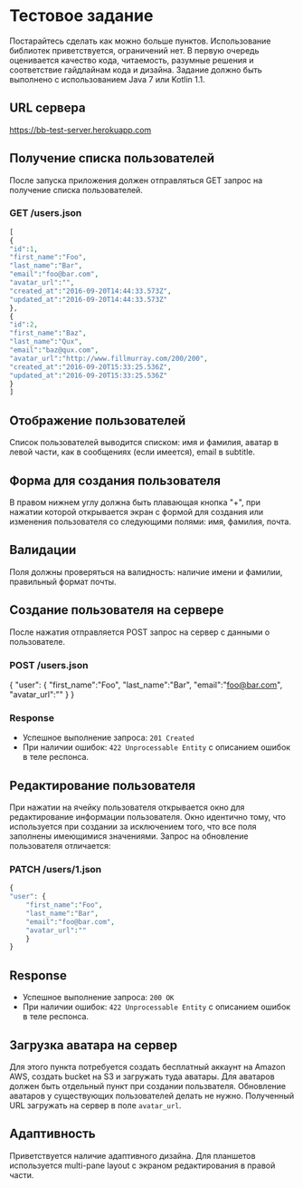 # Тестовое задание
Постарайтесь сделать как можно больше пунктов. Использование библиотек приветствуется,
ограничений нет. В первую очередь оценивается качество кода, читаемость, разумные решения и
соответствие гайдлайнам кода и дизайна. Задание должно быть выполнено с использованием
Java 7 или Kotlin 1.1.
## URL сервера
https://bb-test-server.herokuapp.com
## Получение списка пользователей
После запуска приложения должен отправляться GET запрос на получение списка пользователей.
### GET /users.json
```php
[
{
"id":1,
"first_name":"Foo",
"last_name":"Bar",
"email":"foo@bar.com",
"avatar_url":"",
"created_at":"2016-09-20T14:44:33.573Z",
"updated_at":"2016-09-20T14:44:33.573Z"
},
{
"id":2,
"first_name":"Baz",
"last_name":"Qux",
"email":"baz@qux.com",
"avatar_url":"http://www.fillmurray.com/200/200",
"created_at":"2016-09-20T15:33:25.536Z",
"updated_at":"2016-09-20T15:33:25.536Z"
}
]
```
## Отображение пользователей
Список пользователей выводится списком: имя и фамилия, аватар в левой части, как в
сообщениях (если имеется), email в subtitle.
## Форма для создания пользователя
В правом нижнем углу должна быть плавающая кнопка "+", при нажатии которой открывается
экран с формой для создания или изменения пользователя со следующими полями: имя, фамилия,
почта.
## Валидации
Поля должны проверяться на валидность: наличие имени и фамилии, правильный формат почты.
## Создание пользователя на сервере 
После нажатия отправляется POST запрос на сервер с данными о пользователе.
### POST /users.json
{
"user": {
    "first_name":"Foo",
    "last_name":"Bar",
    "email":"foo@bar.com",
    "avatar_url":""
    }
}
### Response
* Успешное выполнение запроса: `201 Created`
* При наличии ошибок: `422 Unprocessable Entity` с описанием ошибок в теле респонса.
## Редактирование пользователя
При нажатии на ячейку пользователя открывается окно для редактирование информации
пользователя. Окно идентично тому, что используется при создании за исключением того, что все
поля заполнены имеющимися значениями. Запрос на обновление пользователя отличается:
### PATCH /users/1.json
```php
{
"user": {
    "first_name":"Foo",
    "last_name":"Bar",
    "email":"foo@bar.com",
    "avatar_url":""
    }
}
```
## Response
* Успешное выполнение запроса: `200 OK`
* При наличии ошибок: `422 Unprocessable Entity` с описанием ошибок в теле респонса.
## Загрузка аватара на сервер
Для этого пункта потребуется создать бесплатный аккаунт на Amazon AWS, создать bucket на S3 и
загружать туда аватары. Для аватаров должен быть отдельный пункт при создании пользвателя.
Обновление аватаров у существующих пользователей делать не нужно. Полученный URL
загружать на сервер в поле `avatar_url`.
## Адаптивность
Приветствуется наличие адаптивного дизайна. Для планшетов используется multi-pane layout с
экраном редактирования в правой части.
